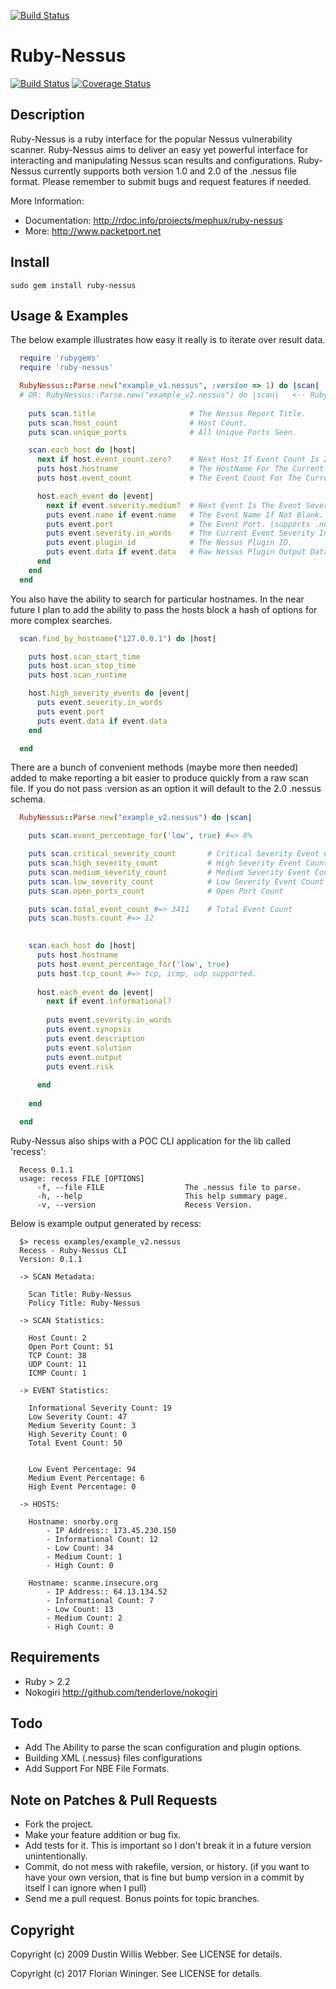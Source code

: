 [![Build Status](http://komanda.io:8080/api/badges/mephux/ruby-nessus/status.svg)](http://komanda.io:8080/mephux/ruby-nessus)

# Ruby-Nessus

[![Build Status](https://travis-ci.org/Cyberwatch/ruby-nessus.svg?branch=master)](https://travis-ci.org/Cyberwatch/ruby-nessus)
[![Coverage Status](https://coveralls.io/repos/github/Cyberwatch/ruby-nessus/badge.svg?branch=master)](https://coveralls.io/github/Cyberwatch/ruby-nessus?branch=master)

## Description

Ruby-Nessus is a ruby interface for the popular Nessus vulnerability scanner. Ruby-Nessus aims to deliver an easy yet powerful interface for interacting and manipulating Nessus scan results and configurations. Ruby-Nessus currently supports both version 1.0 and 2.0 of the .nessus file format. Please remember to submit bugs and request features if needed.

More Information:
* Documentation: http://rdoc.info/projects/mephux/ruby-nessus
* More: http://www.packetport.net

## Install

  ```sudo gem install ruby-nessus```

## Usage & Examples

The below example illustrates how easy it really is to iterate over result data.
```ruby  
  require 'rubygems'
  require 'ruby-nessus'

  RubyNessus::Parse.new("example_v1.nessus", :version => 1) do |scan|
  # OR: RubyNessus::Parse.new("example_v2.nessus") do |scan|   <-- Ruby-Nessus will figured out the correct Nessus file version.
  
    puts scan.title                     # The Nessus Report Title.
    puts scan.host_count                # Host Count.
    puts scan.unique_ports              # All Unique Ports Seen.

    scan.each_host do |host|
      next if host.event_count.zero?    # Next Host If Event Count Is Zero.
      puts host.hostname                # The HostName For The Current Host.
      puts host.event_count             # The Event Count For The Current Host.

      host.each_event do |event|
        next if event.severity.medium?  # Next Event Is The Event Severity Is Low. (supports high? medium? low?)
        puts event.name if event.name   # The Event Name If Not Blank.
        puts event.port                 # The Event Port. (supports .number, .protocol and .service)
        puts event.severity.in_words    # The Current Event Severity In Words. i.e "High Severity"
        puts event.plugin_id            # The Nessus Plugin ID.
        puts event.data if event.data   # Raw Nessus Plugin Output Data.
      end
    end
  end
```

You also have the ability to search for particular hostnames. In the near future I plan to add the ability to pass the hosts block a hash of options for more complex searches.
```ruby
  scan.find_by_hostname("127.0.0.1") do |host|

    puts host.scan_start_time
    puts host.scan_stop_time
    puts host.scan_runtime

    host.high_severity_events do |event|
      puts event.severity.in_words
      puts event.port
      puts event.data if event.data
    end

  end
```
There are a bunch of convenient methods (maybe more then needed) added to make reporting a bit easier to produce quickly from a raw scan file. If you do not pass :version as an option it will default to the 2.0 .nessus schema.
```ruby
  RubyNessus::Parse.new("example_v2.nessus") do |scan|

    puts scan.event_percentage_for('low', true) #=> 8%

    puts scan.critical_severity_count       # Critical Severity Event Count
    puts scan.high_severity_count           # High Severity Event Count
    puts scan.medium_severity_count         # Medium Severity Event Count
    puts scan.low_severity_count            # Low Severity Event Count
    puts scan.open_ports_count              # Open Port Count

    puts scan.total_event_count #=> 3411    # Total Event Count
    puts scan.hosts.count #=> 12

    
    scan.each_host do |host|
      puts host.hostname
      puts host.event_percentage_for('low', true)
      puts host.tcp_count #=> tcp, icmp, udp supported.
    
      host.each_event do |event|
        next if event.informational?
        
        puts event.severity.in_words
        puts event.synopsis
        puts event.description
        puts event.solution
        puts event.output
        puts event.risk
        
      end
  
    end

  end
```
Ruby-Nessus also ships with a POC CLI application for the lib called 'recess':
```  
  Recess 0.1.1
  usage: recess FILE [OPTIONS]
      -f, --file FILE                  The .nessus file to parse.
      -h, --help                       This help summary page.
      -v, --version                    Recess Version.
```
Below is example output generated by recess:
```  
  $> recess examples/example_v2.nessus 
  Recess - Ruby-Nessus CLI
  Version: 0.1.1

  -> SCAN Metadata: 

  	Scan Title: Ruby-Nessus
  	Policy Title: Ruby-Nessus

  -> SCAN Statistics: 

  	Host Count: 2
  	Open Port Count: 51
  	TCP Count: 38
  	UDP Count: 11
  	ICMP Count: 1

  -> EVENT Statistics: 

  	Informational Severity Count: 19
  	Low Severity Count: 47
  	Medium Severity Count: 3
  	High Severity Count: 0
  	Total Event Count: 50


  	Low Event Percentage: 94
  	Medium Event Percentage: 6
  	High Event Percentage: 0

  -> HOSTS: 

  	Hostname: snorby.org
  		- IP Address:: 173.45.230.150
  		- Informational Count: 12
  		- Low Count: 34
  		- Medium Count: 1
  		- High Count: 0

  	Hostname: scanme.insecure.org
  		- IP Address:: 64.13.134.52
  		- Informational Count: 7
  		- Low Count: 13
  		- Medium Count: 2
  		- High Count: 0
```  
## Requirements
* Ruby > 2.2
* Nokogiri http://github.com/tenderlove/nokogiri

## Todo
* Add The Ability to parse the scan configuration and plugin options.
* Building XML (.nessus) files configurations
* Add Support For NBE File Formats.

## Note on Patches & Pull Requests 
* Fork the project.
* Make your feature addition or bug fix.
* Add tests for it. This is important so I don't break it in a
  future version unintentionally.
* Commit, do not mess with rakefile, version, or history.
  (if you want to have your own version, that is fine but bump version in a commit by itself I can ignore when I pull)
* Send me a pull request. Bonus points for topic branches.

## Copyright

Copyright (c) 2009 Dustin Willis Webber. See LICENSE for details.

Copyright (c) 2017 Florian Wininger. See LICENSE for details.
